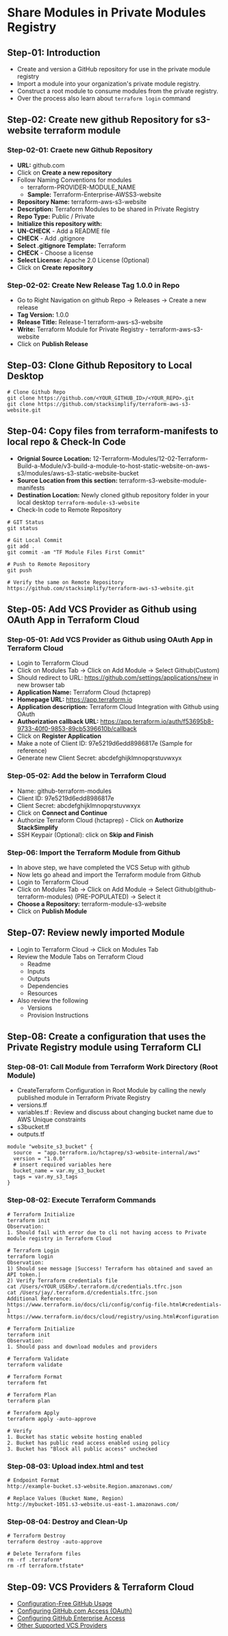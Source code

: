 # Share Modules in Private Modules Registry

## Step-01: Introduction
- Create and version a GitHub repository for use in the private module registry
- Import a module into your organization's private module registry.
- Construct a root module to consume modules from the private registry.
- Over the process also learn about `terraform login` command

## Step-02: Create new github Repository for s3-website terraform module
### Step-02-01: Craete new Github Repository
- **URL:** github.com
- Click on **Create a new repository**
- Follow Naming Conventions for modules
  - terraform-PROVIDER-MODULE_NAME
  - **Sample:** Terraform-Enterprise-AWSS3-website
- **Repository Name:** terraform-aws-s3-website
- **Description:** Terraform Modules to be shared in Private Registry
- **Repo Type:** Public / Private
- **Initialize this repository with:**
- **UN-CHECK** - Add a README file
- **CHECK** - Add .gitignore 
- **Select .gitignore Template:** Terraform
- **CHECK** - Choose a license
- **Select License:** Apache 2.0 License  (Optional)
- Click on **Create repository**
### Step-02-02: Create New Release Tag 1.0.0 in Repo
- Go to Right Navigation on github Repo -> Releases -> Create a new release
- **Tag Version:** 1.0.0
- **Release Title:** Release-1 terraform-aws-s3-website
- **Write:** Terraform Module for Private Registry - terraform-aws-s3-website
- Click on **Publish Release**


## Step-03: Clone Github Repository to Local Desktop
```t
# Clone Github Repo
git clone https://github.com/<YOUR_GITHUB_ID>/<YOUR_REPO>.git
git clone https://github.com/stacksimplify/terraform-aws-s3-website.git
```

## Step-04: Copy files from terraform-manifests to local repo & Check-In Code
- **Orignial Source Location:** 12-Terraform-Modules/12-02-Terraform-Build-a-Module/v3-build-a-module-to-host-static-website-on-aws-s3/modules/aws-s3-static-website-bucket
- **Source Location from this section:** terraform-s3-website-module-manifests
- **Destination Location:** Newly cloned github repository folder in your local desktop `terraform-module-s3-website`
- Check-In code to Remote Repository
```t
# GIT Status
git status

# Git Local Commit
git add .
git commit -am "TF Module Files First Commit"

# Push to Remote Repository
git push

# Verify the same on Remote Repository
https://github.com/stacksimplify/terraform-aws-s3-website.git
```

## Step-05: Add VCS Provider as Github using OAuth App in Terraform Cloud 

### Step-05-01: Add VCS Provider as Github using OAuth App in Terraform Cloud
- Login to Terraform Cloud
- Click on Modules Tab -> Click on Add Module -> Select Github(Custom)
- Should redirect to URL: https://github.com/settings/applications/new in new browser tab
- **Application Name:** Terraform Cloud (hctaprep) 
- **Homepage URL:**	https://app.terraform.io 
- **Application description:**	Terraform Cloud Integration with Github using OAuth 
- **Authorization callback URL:**	https://app.terraform.io/auth/f53695b8-9733-40f0-9853-89cb5396610b/callback 
- Click on **Register Application**
- Make a note of Client ID: 97e5219d6edd8986817e (Sample for reference)
- Generate new Client Secret: abcdefghijklmnopqrstuvwxyx

### Step-05-02: Add the below in Terraform Cloud
- Name: github-terraform-modules
- Client ID: 97e5219d6edd8986817e
- Client Secret: abcdefghijklmnopqrstuvwxyx
- Click on **Connect and Continue**
- Authorize Terraform Cloud (hctaprep) - Click on **Authorize StackSimplify**
- SSH Keypair (Optional): click on **Skip and Finish**

### Step-06: Import the Terraform Module from Github
- In above step, we have completed the VCS Setup with github
- Now lets go ahead and import the Terraform module from Github
- Login to Terraform Cloud
- Click on Modules Tab -> Click on Add Module -> Select Github(github-terraform-modules) (PRE-POPULATED) -> Select it
- **Choose a Repository:** terraform-module-s3-website
- Click on **Publish Module**

## Step-07: Review newly imported Module
- Login to Terraform Cloud -> Click on Modules Tab 
- Review the Module Tabs on Terraform Cloud
  - Readme
  - Inputs
  - Outputs
  - Dependencies
  - Resources
- Also review the following
  - Versions
  - Provision Instructions   

## Step-08: Create a configuration that uses the Private Registry module using Terraform CLI
### Step-08-01: Call Module from Terraform Work Directory (Root Module)
- CreateTerraform Configuration in Root Module by calling the newly published module in Terraform Private Registry
- versions.tf
- variables.tf : Review and discuss about changing bucket name due to AWS Unique constraints
- s3bucket.tf
- outputs.tf

```t
module "website_s3_bucket" {
  source  = "app.terraform.io/hctaprep/s3-website-internal/aws"
  version = "1.0.0"
  # insert required variables here
  bucket_name = var.my_s3_bucket
  tags = var.my_s3_tags  
}
```

### Step-08-02: Execute Terraform Commands
```t
# Terraform Initialize
terraform init
Observation: 
1. Should fail with error due to cli not having access to Private module registry in Terraform Cloud

# Terraform Login
terraform login
Observation: 
1) Should see message |Success! Terraform has obtained and saved an API token.|
2) Verify Terraform credentials file
cat /Users/<YOUR_USER>/.terraform.d/credentials.tfrc.json
cat /Users/jay/.terraform.d/credentials.tfrc.json
Additional Reference:
https://www.terraform.io/docs/cli/config/config-file.html#credentials-1
https://www.terraform.io/docs/cloud/registry/using.html#configuration

# Terraform Initialize
terraform init
Observation: 
1. Should pass and download modules and providers

# Terraform Validate
terraform validate

# Terraform Format
terraform fmt

# Terraform Plan
terraform plan

# Terraform Apply
terraform apply -auto-approve

# Verify 
1. Bucket has static website hosting enabled
2. Bucket has public read access enabled using policy
3. Bucket has "Block all public access" unchecked
```

### Step-08-03: Upload index.html and test
```t
# Endpoint Format
http://example-bucket.s3-website.Region.amazonaws.com/

# Replace Values (Bucket Name, Region)
http://mybucket-1051.s3-website.us-east-1.amazonaws.com/
```

### Step-08-04: Destroy and Clean-Up
```t
# Terraform Destroy
terraform destroy -auto-approve

# Delete Terraform files 
rm -rf .terraform*
rm -rf terraform.tfstate*
```

## Step-09: VCS Providers & Terraform Cloud
- [Configuration-Free GitHub Usage](https://www.terraform.io/docs/cloud/vcs/github-app.html)
- [Configuring GitHub.com Access (OAuth)](https://www.terraform.io/docs/cloud/vcs/github.html)
- [Configuring GitHub Enterprise Access](https://www.terraform.io/docs/cloud/vcs/github-enterprise.html)
- [Other Supported VCS Providers](https://www.terraform.io/docs/cloud/vcs/index.html)
